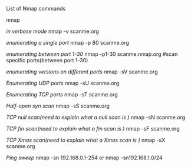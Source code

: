 List of Nmap commands


nmap <site>

*in verbose mode*
nmap -v scanme.org

*enumerating a single port*
nmap -p 80 scanme.org

*enumerating between port 1-30*
nmap -p1-30 scanme.nmap.org #scan specific ports(between port 1-30)

*enumerating versions on different ports*
nmap -sV scanme.org


*Enumerating UDP ports*
nmap -sU scanme.org

*Enumerating TCP ports*
nmap -sT scanme.org

*Half-open syn  scan*
nmap -sS scanme.org

*TCP null scan(need to explain what a null scan is )*
nmap -sN scanme.org

*TCP fin scan(need to explain what a fin scan is )*
nmap -sF scanme.org

*TCP Xmas scan(need to explain what a Xmas scan is )*
nmap -sX scanme.org


*Ping sweep*
nmap -sn 192.168.0.1-254
or 
nmap -sn192.168.1.0/24
